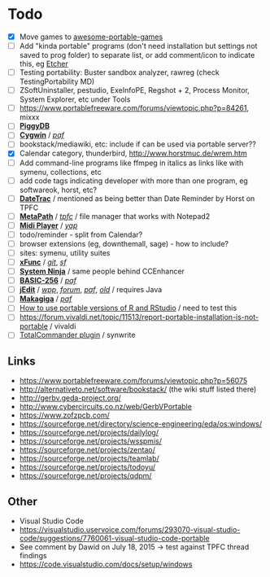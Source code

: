  
# Todo

- [x] Move games to [awesome-portable-games](https://github.com/shnbwmn/awesome-portable-games)</s>
- [ ] Add "kinda portable" programs (don't need installation but settings not saved to prog folder) to separate list, or add comment/icon to indicate this, eg [Etcher](https://www.portablefreeware.com/forums/viewtopic.php?p=84074)
- [ ] Testing portability: Buster sandbox analyzer, rawreg (check TestingPortability MD)
- [ ] ZSoftUninstaller, pestudio, ExeInfoPE, Regshot + 2, Process Monitor, System Explorer, etc under Tools
- [ ] https://www.portablefreeware.com/forums/viewtopic.php?p=84261, mixxx
- [ ] [**PiggyDB**](https://piggydb.net/)
- [ ] [**Cygwin**](https://www.cygwin.com/) / [*paf*](https://github.com/GathSystems/CygwinPortable)
- [ ] bookstack/mediawiki, etc: include if can be used via portable server??
- [x] Calendar category, thunderbird, http://www.horstmuc.de/wrem.htm
- [ ] Add command-line programs like ffmpeg in italics as links like with symenu, collections, etc
- [ ] add code tags indicating developer with more than one program, eg softwareok, horst, etc?
- [ ] [**DateTrac**](http://www.freewarefiles.com/Datetrac-V_program_25608.html) / mentioned as being better than Date Reminder by Horst on TPFC
- [ ] [**MetaPath**](http://www.flos-freeware.ch/archive.html) / [*tpfc*](https://www.portablefreeware.com/index.php?id=1701) / file manager that works with Notepad2
- [ ] [**Midi Player**](http://falcosoft.hu/softwares.html#midiplayer) / [*yap*](http://rolandtoth.hu/yaP/#examples/Midi%20Player.ini)
- [ ] todo/reminder - split from Calendar?
- [ ] browser extensions (eg, downthemall, sage) - how to include?
- [ ] sites: symenu, utility suites
- [ ] [**xFunc**](http://xfunc.codeplex.com/) / [*git*](https://sys27.github.io/xFunc/), [*sf*](https://sourceforge.net/projects/xfunc/)
- [ ] [**System Ninja**](https://singularlabs.com/software/system-ninja/) / same people behind CCEnhancer
- [ ] [**BASIC-256**](http://www.basic256.org/index_en) / [*paf*](https://sourceforge.net/projects/basic256prtbl/)
- [ ] [**jEdit**](http://jedit.org/index.php) / [*wpp*](http://www.winpenpack.com/en/download.php?view.840), [*forum*](http://community.jedit.org/?q=node/view/4368), [*paf*](http://portableapps.com/node/37447), [*old*](http://portableapps.com/node/11617) / requires Java
- [ ] [**Makagiga**](http://makagiga.sourceforge.net/index.html) / [*paf*](http://portableapps.com/node/30048)
- [ ] [How to use portable versions of R and RStudio](https://github.com/ClaudiaBrauer/A-very-short-introduction-to-R/blob/master/documents/Portable%20versions%20of%20R%20and%20RStudio.pdf) / need to test this
- [ ] https://forum.vivaldi.net/topic/11513/report-portable-installation-is-not-portable / vivaldi
- [ ] [TotalCommander plugin](http://totalcmd.net/plugring/syn2.html) / synwrite

## Links

* https://www.portablefreeware.com/forums/viewtopic.php?p=56075
* http://alternativeto.net/software/bookstack/ (the wiki stuff listed there)
* http://gerbv.geda-project.org/
* http://www.cybercircuits.co.nz/web/GerbVPortable
* https://www.zofzpcb.com/
* https://sourceforge.net/directory/science-engineering/eda/os:windows/
* https://sourceforge.net/projects/dailylog/
* https://sourceforge.net/projects/wsspmis/
* https://sourceforge.net/projects/zentao/
* https://sourceforge.net/projects/teamlab/
* https://sourceforge.net/projects/todoyu/
* https://sourceforge.net/projects/qdpm/

## Other
* Visual Studio Code
 * https://visualstudio.uservoice.com/forums/293070-visual-studio-code/suggestions/7760061-visual-studio-code-portable
 * See comment by Dawid on July 18, 2015 -> test against TPFC thread findings
 * https://code.visualstudio.com/docs/setup/windows


